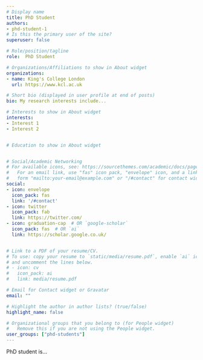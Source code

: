```yaml
---
# Display name
title: PhD Student
authors:
- phd-student-1
# Is this the primary user of the site?
superuser: false

# Role/position/tagline
role:  PhD Student

# Organizations/Affiliations to show in About widget
organizations:
- name: King's College London
  url: https://www.kcl.ac.uk

# Short bio (displayed in user profile at end of posts)
bio: My research interests include...

# Interests to show in About widget
interests:
- Interest 1
- Interest 2


# Education to show in About widget


# Social/Academic Networking
# For available icons, see: https://sourcethemes.com/academic/docs/page-builder/#icons
#   For an email link, use "fas" icon pack, "envelope" icon, and a link in the
#   form "mailto:your-email@example.com" or "/#contact" for contact widget.
social:
- icon: envelope
  icon_pack: fas
  link: '/#contact'
- icon: twitter
  icon_pack: fab
  link: https://twitter.com/
- icon: graduation-cap  # OR `google-scholar`
  icon_pack: fas  # OR `ai`
  link: https://scholar.google.co.uk/


# Link to a PDF of your resume/CV.
# To use: copy your resume to `static/media/resume.pdf`, enable `ai` icons in `params.toml`, 
# and uncomment the lines below.
# - icon: cv
#   icon_pack: ai
#   link: media/resume.pdf

# Email for Contact widget or Gravatar
email: ""

# Highlight the author in author lists? (true/false)
highlight_name: false

# Organizational groups that you belong to (for People widget)
#   Remove this if you are not using the People widget.
user_groups: ["phd-students"]
---
```


PhD student is...

